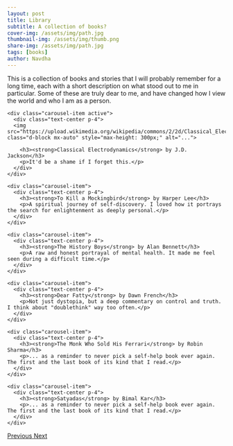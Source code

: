 ```yaml
---
layout: post
title: Library
subtitle: A collection of books?
cover-img: /assets/img/path.jpg
thumbnail-img: /assets/img/thumb.png
share-img: /assets/img/path.jpg
tags: [books]
author: Navdha
---
```

This is a collection of books and stories that I will probably remember for a long time, each with a short description on what stood out to me in particular. Some of these are truly dear to me, and have changed how I view the world and who I am as a person. 


<div id="bookCarousel" class="carousel slide" data-ride="carousel">
  <div class="carousel-inner">

    <div class="carousel-item active">
      <div class="text-center p-4">
      <img src="https://upload.wikimedia.org/wikipedia/commons/2/2d/Classical_Electrodynamics_%28book%29.png" class="d-block mx-auto" style="max-height: 300px;" alt="...">

        <h3><strong>Classical Electrodynamics</strong> by J.D. Jackson</h3>
        <p>It'd be a shame if I forget this.</p>
      </div>
    </div>

    <div class="carousel-item">
      <div class="text-center p-4">
        <h3><strong>To Kill a Mockingbird</strong> by Harper Lee</h3>
        <p>A spiritual journey of self-discovery. I loved how it portrays the search for enlightenment as deeply personal.</p>
      </div>
    </div>

    <div class="carousel-item">
      <div class="text-center p-4">
        <h3><strong>The History Boys</strong> by Alan Bennett</h3>
        <p>A raw and honest portrayal of mental health. It made me feel seen during a difficult time.</p>
      </div>
    </div>

    <div class="carousel-item">
      <div class="text-center p-4">
        <h3><strong>Dear Fatty</strong> by Dawn French</h3>
        <p>Not just dystopia, but a deep commentary on control and truth. I think about "doublethink" way too often.</p>
      </div>
    </div>

    <div class="carousel-item">
      <div class="text-center p-4">
        <h3><strong>The Monk Who Sold His Ferrari</strong> by Robin Sharma</h3>
        <p>... as a reminder to never pick a self-help book ever again. The first and the last book of its kind that I read.</p>
      </div>
    </div>

    <div class="carousel-item">
      <div class="text-center p-4">
        <h3><strong>Satyadas</strong> by Bimal Kar</h3>
        <p>... as a reminder to never pick a self-help book ever again. The first and the last book of its kind that I read.</p>
      </div>
    </div>
  </div>

  <!-- Controls -->
  <a class="carousel-control-prev" href="#bookCarousel" role="button" data-slide="prev">
    <span class="carousel-control-prev-icon" aria-hidden="true"></span>
    <span class="sr-only">Previous</span>
  </a>
  <a class="carousel-control-next" href="#bookCarousel" role="button" data-slide="next">
    <span class="carousel-control-next-icon" aria-hidden="true"></span>
    <span class="sr-only">Next</span>
  </a>
</div>



